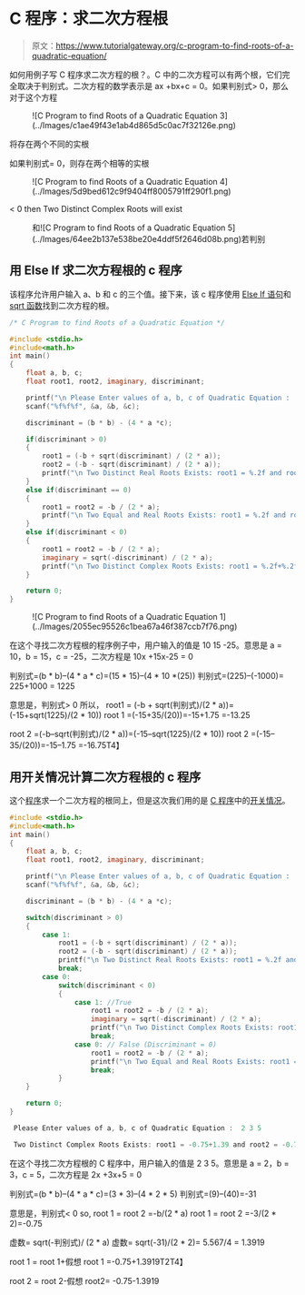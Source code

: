 # C 程序：求二次方程根

> 原文：<https://www.tutorialgateway.org/c-program-to-find-roots-of-a-quadratic-equation/>

如何用例子写 C 程序求二次方程的根？。C 中的二次方程可以有两个根，它们完全取决于判别式。二次方程的数学表示是 ax +bx+c = 0。如果判别式> 0，那么对于这个方程

<figure class="wp-block-image">![C Program to find Roots of a Quadratic Equation 3](../Images/c1ae49f43e1ab4d865d5c0ac7f32126e.png)</figure>

将存在两个不同的实根

如果判别式= 0，则存在两个相等的实根

<figure class="wp-block-image">![C Program to find Roots of a Quadratic Equation 4](../Images/5d9bed612c9f9404ff8005791ff290f1.png)</figure>

< 0 then Two Distinct Complex Roots will exist

<figure class="wp-block-image">和![C Program to find Roots of a Quadratic Equation 5](../Images/64ee2b137e538be20e4ddf5f2646d08b.png)若判别</figure>

## 用 Else If 求二次方程根的 c 程序

该程序允许用户输入 a、b 和 c 的三个值。接下来，该 c 程序使用 [Else If 语句](https://www.tutorialgateway.org/else-if-statement-in-c/)和 [sqrt 函数](https://www.tutorialgateway.org/c-sqrt-function/)找到二次方程的根。

```c
/* C Program to find Roots of a Quadratic Equation */

#include <stdio.h>
#include<math.h>
int main()
{
	float a, b, c;
	float root1, root2, imaginary, discriminant;

	printf("\n Please Enter values of a, b, c of Quadratic Equation :  ");
  	scanf("%f%f%f", &a, &b, &c);

  	discriminant = (b * b) - (4 * a *c);

  	if(discriminant > 0)
  	{
  		root1 = (-b + sqrt(discriminant) / (2 * a));
  		root2 = (-b - sqrt(discriminant) / (2 * a));
		printf("\n Two Distinct Real Roots Exists: root1 = %.2f and root2 = %.2f", root1, root2);
  	}
  	else if(discriminant == 0)
  	{
  		root1 = root2 = -b / (2 * a);
  		printf("\n Two Equal and Real Roots Exists: root1 = %.2f and root2 = %.2f", root1, root2);
  	}
  	else if(discriminant < 0)
  	{
  		root1 = root2 = -b / (2 * a);
  		imaginary = sqrt(-discriminant) / (2 * a);
  		printf("\n Two Distinct Complex Roots Exists: root1 = %.2f+%.2f and root2 = %.2f-%.2f", root1, imaginary, root2, imaginary);
  	}

  	return 0;
}
```

<figure class="wp-block-image">![C Program to find Roots of a Quadratic Equation 1](../Images/2055ec95526c1bea67a46f387ccb7f76.png)</figure>

在这个寻找二次方程根的程序例子中，用户输入的值是 10 15 -25。意思是 a = 10，b = 15，c = -25，二次方程是 10x +15x-25 = 0

判别式=(b * b)–(4 * a * c)=(15 * 15)–(4 * 10 *(25))
判别式=(225)–(-1000)= 225+1000 = 1225

意思是，判别式> 0 所以，
root1 = (-b + sqrt(判别式)/(2 * a))=(-15+sqrt(1225)/(2 * 10))
root 1 =(-15+35/(20))=-15+1.75 =-13.25

root 2 =(-b–sqrt(判别式)/(2 * a))=(-15–sqrt(1225)/(2 * 10))
root 2 =(-15–35/(20))=-15–1.75 =-16.75T4】

## 用开关情况计算二次方程根的 c 程序

这个[程序](https://www.tutorialgateway.org/c-programming-examples/)求一个二次方程的根同上，但是这次我们用的是 [C 程序](https://www.tutorialgateway.org/c-programming/)中的[开关情况](https://www.tutorialgateway.org/switch-case-in-c/)。

```c
#include <stdio.h>
#include<math.h>
int main()
{
	float a, b, c;
	float root1, root2, imaginary, discriminant;

	printf("\n Please Enter values of a, b, c of Quadratic Equation :  ");
  	scanf("%f%f%f", &a, &b, &c);

  	discriminant = (b * b) - (4 * a *c);

  	switch(discriminant > 0)
  	{
  		case 1:
  			root1 = (-b + sqrt(discriminant) / (2 * a));
  			root2 = (-b - sqrt(discriminant) / (2 * a));
			printf("\n Two Distinct Real Roots Exists: root1 = %.2f and root2 = %.2f", root1, root2);
			break;
		case 0:
			switch(discriminant < 0)
			{
				case 1: //True
					root1 = root2 = -b / (2 * a);
					imaginary = sqrt(-discriminant) / (2 * a);
					printf("\n Two Distinct Complex Roots Exists: root1 = %.2f+%.2f and root2 = %.2f-%.2f", root1, imaginary, root2, imaginary);
					break;
				case 0: // False (Discriminant = 0)
					root1 = root2 = -b / (2 * a);
					printf("\n Two Equal and Real Roots Exists: root1 = %.2f and root2 = %.2f", root1, root2);
					break;
			}
  	}

  	return 0;
}
```

```c
 Please Enter values of a, b, c of Quadratic Equation :  2 3 5

 Two Distinct Complex Roots Exists: root1 = -0.75+1.39 and root2 = -0.75-1.39
```

在这个寻找二次方程根的 C 程序中，用户输入的值是 2 3 5。意思是 a = 2，b = 3，c = 5，二次方程是 2x +3x+5 = 0

判别式=(b * b)–(4 * a * c)=(3 * 3)–(4 * 2 * 5)
判别式=(9)–(40)=-31

意思是，判别式< 0 so,
root 1 = root 2 =-b/(2 * a)
root 1 = root 2 =-3/(2 * 2)=-0.75

虚数= sqrt(-判别式)/ (2 * a)
虚数= sqrt(-31)/(2 * 2)= 5.567/4 = 1.3919

root 1 = root 1+假想
root 1 =-0.75+1.3919T2T4】

root 2 = root 2-假想
root2= -0.75-1.3919